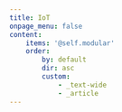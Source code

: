 ```yaml
---
title: IoT
onpage_menu: false
content:
    items: '@self.modular'
    order:
        by: default
        dir: asc
        custom:
            - _text-wide
            - _article
---
```

